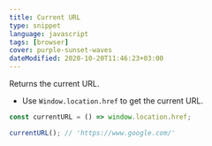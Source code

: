 ```yaml
---
title: Current URL
type: snippet
language: javascript
tags: [browser]
cover: purple-sunset-waves
dateModified: 2020-10-20T11:46:23+03:00
---
```


Returns the current URL.

- Use `Window.location.href` to get the current URL.

```js
const currentURL = () => window.location.href;
```

```js
currentURL(); // 'https://www.google.com/'
```
